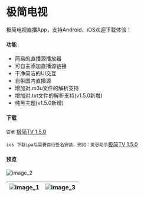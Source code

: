 # 极简电视

极简电视直播App，支持Android、iOS欢迎下载体验！

#### 功能

- 简易的直播源播放器
- 可自主添加直播源链接
- 干净简洁的UI交互
- 自带国内直播源
- 增加对.m3u文件的解析支持
- 增加对.txt文件的解析支持(v1.5.0新增)
- 纯黑主题(v1.5.0新增)

#### 下载

`安卓` [极简TV 1.5.0](https://github.com/aiyakuaile/easy_tv_live/releases/1.5.0/)

`ios 下载ipa后需要自行签名安装，例如：爱思助手`[极简TV 1.5.0](https://github.com/aiyakuaile/easy_tv_live/releases/1.5.0)

#### 预览

![image_2](https://raw.githubusercontent.com/aiyakuaile/easy_tv_live/main/img_2.jpeg)

![image_1](https://raw.githubusercontent.com/aiyakuaile/easy_tv_live/main/img_1.jpeg) | ![image_3](https://raw.githubusercontent.com/aiyakuaile/easy_tv_live/main/img_3.jpeg)
---|---




